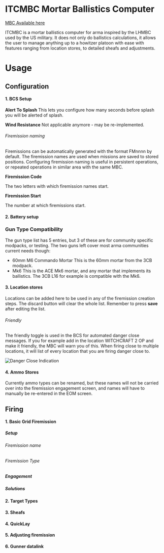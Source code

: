 # ITCMBC Mortar Ballistics Computer

[MBC Available here](https://isgvc.com/ITCMBC/mbc.html)

ITCMBC is a mortar ballistics computer for arma inspired by the LHMBC used by the US military. It does not only do ballistics calculations, it allows the user to manage anything up to a howitzer platoon with ease with features ranging from location stores, to detailed sheafs and adjustments.

# Usage

## Configuration

#### 1. BCS Setup

**Alert To Splash**
This lets you configure how many seconds before splash you will be alerted of splash.

**Wind Resistance**
Not applicable anymore - may be re-implemented.

###### Firemission naming

Firemissions can be automatically generated with the format FMnnnn by default. The firemission names are used when missions are saved to stored positions. Configuring firemission naming is useful in persistent operations, or repeated operations in similar area with the same MBC.

**Firemission Code**

The two letters with which firemission names start.

**Firemission Start**

The number at which firemissions start.

#### 2. Battery setup

### Gun Type Compatibility

The gun type list has 5 entries, but 3 of these are for community specific modpacks, or testing.
The two guns left cover most arma communities current needs though:
 
- 60mm M6 Commando Mortar
    This is the 60mm mortar from the 3CB modpack.
- Mk6
    This is the ACE Mk6 mortar, and any mortar that implements its ballistics. The 3CB L16 for example is compatible with the Mk6.

#### 3. Location stores

Locations can be added here to be used in any of the firemission creation steps. The discard button will clear the whole list. Remember to press **save** after editing the list.

###### Friendly

The friendly toggle is used in the BCS for automated danger close messages. If you for example add in the location WITCHCRAFT 2 OP and make it friendly, the MBC will warn you of this. When firing close to multiple locations, it will list of every location that you are firing danger close to.

![Danger Close Indication](http://i.imgur.com/7U23qrX.png "Danger Close Indication")

#### 4. Ammo Stores

Currently ammo types can be renamed, but these names will not be carried over into the firemission engagement screen, and names will have to manually be re-entered in the EOM screen.

## Firing

#### 1. Basic Grid Firemission

##### Setup

###### Firemission name

###### Firemission Type

##### Engagement

##### Solutions

#### 2. Target Types

#### 3. Sheafs

#### 4. QuickLay

#### 5. Adjusting firemission

#### 6. Gunner datalink

